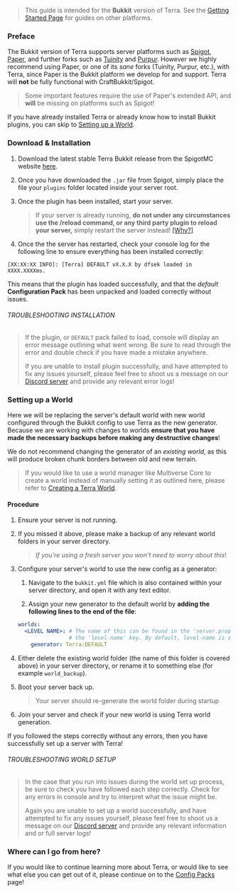 > This guide is intended for the **Bukkit** version of Terra. See the [Getting Started Page](./Quick-Start-Guide) for
> guides on other platforms.

### Preface

The Bukkit version of Terra supports server platforms such as [Spigot](https://www.spigotmc.org/),
[Paper](https://papermc.io/), and further forks such as [Tuinity](https://github.com/Spottedleaf/Tuinity) and
[Purpur](https://purpur.pl3x.net/). However we highly recommend using Paper, or one of its *sane* forks
(Tuinity, Purpur, etc.), with Terra, since Paper is the Bukkit platform we develop for and support. 
Terra will **not** be fully functional with CraftBukkit/Spigot.

> Some important features require the use of Paper's extended API, and **will** be missing on platforms such as Spigot!

If you have already installed Terra or already know how to install Bukkit plugins, you can skip to
[Setting up a World](#setting-up-a-world).

### Download & Installation

1. Download the latest stable Terra Bukkit release from the SpigotMC website
[here](https://www.spigotmc.org/resources/terra.85151/).

2. Once you have downloaded the `.jar` file from Spigot, simply place the file your `plugins` folder located inside your
server root.

3. Once the plugin has been installed, start your server.

    > If your server is already running, **do not under any circumstances use the /reload command, or any third party
    >plugin
    > to reload your server,** simply restart the server instead!
    [\[Why?\]](https://matthewmiller.dev/blog/problem-with-reload/)

4. Once the the server has restarted, check your console log for the following line to ensure everything has been
installed correctly:

```none
[XX:XX:XX INFO]: [Terra] DEFAULT vX.X.X by dfsek loaded in XXXX.XXXXms.
```

This means that the plugin has loaded successfully, and that the *default* **Configuration Pack** has been unpacked and
loaded correctly without issues.

###### TROUBLESHOOTING INSTALLATION

>If the plugin, or `DEFAULT` pack failed to load, console will display an error message outlining what went wrong. Be
>sure to read through the error and double check if you have made a mistake anywhere.
>
>If you are unable to install plugin successfully, and have attempted to fix any issues yourself, please feel free to
>shoot us a message on our [Discord server](https://discord.gg/PXUEbbF) and provide any relevant error logs!

### Setting up a World

Here we will be replacing the server's default world with new world configured through the Bukkit config to use Terra as
the new generator. Because we are working with changes to worlds **ensure that you have made the necessary backups before making any destructive
changes**!

We do not recommend changing the generator of an *existing world*, as this will produce broken chunk borders between
old and new terrain.

>If you would like to use a world manager like Multiverse Core to create a world instead of manually setting it as
>outlined here, please refer to [Creating a Terra World](./Creating-a-Terra-World).

#### Procedure

1. Ensure your server is not running.

2. If you missed it above, please make a backup of any relevant world folders in your server directory.

    >*If you're using a fresh server you won't need to worry about this*!

3. Configure your server's world to use the new config as a generator:
    1. Navigate to the `bukkit.yml` file which is also contained within your server directory, and open it with any text
    editor.

    1. Assign your new generator to the default world by **adding the following
    lines to the
    end of the file**:

    ```yaml
    worlds:
      <LEVEL NAME>: # The name of this can be found in the 'server.properties' file under
                    # the 'level-name' key. By default, level-name is set to 'world'.
        generator: Terra:DEFAULT
    ```

4. Either delete the existing world folder (the name of this folder is covered above) in your server directory, or
rename it to something else (for example `world_backup`).

5. Boot your server back up.

    > Your server should re-generate the world folder during startup

6. Join your server and check if your new world is using Terra world generation.

If you followed the steps correctly without any errors, then you have successfully set up a server with Terra!

###### TROUBLESHOOTING WORLD SETUP

>In the case that you run into issues during the world set up process, be sure to check you have followed each step
>correctly. Check for any errors in console and try to interpret what the issue might be.
>
>Again you are unable to set up a world successfully, and have attempted to fix any issues yourself, please feel free to
>shoot us a message on our [Discord server](https://discord.gg/PXUEbbF) and provide any relevant information and or
>full server logs!

### Where can I go from here?

If you would like to continue learning more about Terra, or would like to see what else you can get out of it, please
continue on to the [Config Packs](./Config-Packs) page!
